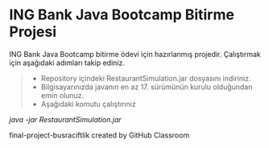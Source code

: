 # ING Bank Java Bootcamp Bitirme Projesi

ING Bank Java Bootcamp bitirme ödevi için hazırlanmış projedir. Çalıştırmak için aşağıdaki adımları takip ediniz.

> - Repository içindeki RestaurantSimulation.jar dosyasını indiriniz.
> - Bilgisayarınızda javanın en az 17. sürümünün kurulu olduğundan emin olunuz.
> - Aşağıdaki komutu çalıştırınız
> 
  *java -jar RestaurantSimulation.jar*

   

final-project-busraciftlik created by GitHub Classroom
